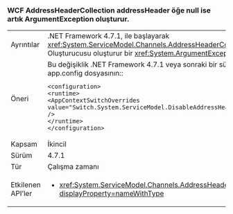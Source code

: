 ### <a name="wcf-addressheadercollection-now-throws-an-argumentexception-if-an-addressheader-element-is-null"></a>WCF AddressHeaderCollection addressHeader öğe null ise artık ArgumentException oluşturur.

|   |   |
|---|---|
|Ayrıntılar|.NET Framework 4.7.1, ile başlayarak <xref:System.ServiceModel.Channels.AddressHeaderCollection.%23ctor(System.Collections.Generic.IEnumerable{System.ServiceModel.Channels.AddressHeader})> Oluşturucusu oluşturur bir <xref:System.ArgumentException> öğeler ise <code>null</code>. .NET Framework 4.7 ve önceki sürümlerinde, hiçbir özel durum oluşturulur.|
|Öneri|Bu değişiklik .NET Framework 4.7.1 veya sonraki bir sürümü üzerinde uyumluluk sorunlarıyla karşılaşırsanız, bunu aşağıdaki satırı ekleyerek çevirme <code>&lt;runtime&gt;</code> app.config dosyasının::<pre><code class="lang-xml">&lt;configuration&gt;&#13;&#10;&lt;runtime&gt;&#13;&#10;&lt;AppContextSwitchOverrides value=&quot;Switch.System.ServiceModel.DisableAddressHeaderCollectionValidation=true&quot; /&gt;&#13;&#10;&lt;/runtime&gt;&#13;&#10;&lt;/configuration&gt;&#13;&#10;</code></pre>|
|Kapsam|İkincil|
|Sürüm|4.7.1|
|Tür|Çalışma zamanı|
|Etkilenen API’ler|<ul><li><xref:System.ServiceModel.Channels.AddressHeaderCollection.%23ctor(System.Collections.Generic.IEnumerable{System.ServiceModel.Channels.AddressHeader})?displayProperty=nameWithType></li></ul>|

